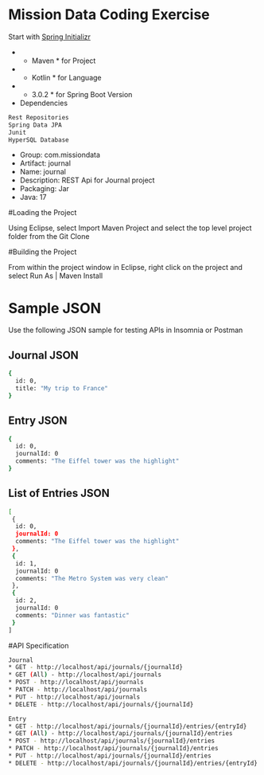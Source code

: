 # Mission Data Coding Exercise

Start with [Spring Initializr](https://start.spring.io/)
* * Maven * for Project
* * Kotlin * for Language
* * 3.0.2 * for Spring Boot Version
* Dependencies


```bash
Rest Repositories
Spring Data JPA
Junit
HyperSQL Database
```

* Group: com.missiondata
* Artifact: journal
* Name: journal
* Description: REST Api for Journal project
* Packaging: Jar
* Java: 17

#Loading the Project

Using Eclipse, select Import Maven Project and select the top level project folder from the Git Clone

#Building the Project

From within the project window in Eclipse, right click on the project and select Run As | Maven Install

# Sample JSON

Use the following JSON sample for testing APIs in Insomnia or Postman

## Journal JSON

```bash
{
  id: 0,
  title: "My trip to France"
}
```

## Entry JSON

```bash
{
  id: 0,
  journalId: 0
  comments: "The Eiffel tower was the highlight"
}
```

## List of Entries JSON

```bash
[
 {
  id: 0,
  journalId: 0
  comments: "The Eiffel tower was the highlight"
 },
 {
  id: 1,
  journalId: 0
  comments: "The Metro System was very clean"
 },
 {
  id: 2,
  journalId: 0
  comments: "Dinner was fantastic"
 }  
]
```

#API Specification

```bash
Journal
* GET - http://localhost/api/journals/{journalId}
* GET (All) - http://localhost/api/journals
* POST - http://localhost/api/journals
* PATCH - http://localhost/api/journals
* PUT - http://localhost/api/journals
* DELETE - http://localhost/api/journals/{journalId}

Entry
* GET - http://localhost/api/journals/{journalId}/entries/{entryId}
* GET (All) - http://localhost/api/journals/{journalId}/entries
* POST - http://localhost/api/journals/{journalId}/entries
* PATCH - http://localhost/api/journals/{journalId}/entries
* PUT - http://localhost/api/journals/{journalId}/entries
* DELETE - http://localhost/api/journals/{journalId}/entries/{entryId}

```
